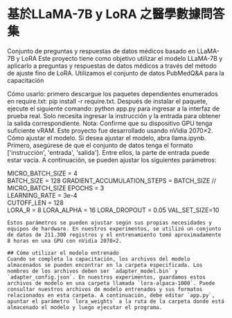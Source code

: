 # 基於LLaMA-7B y LoRA 之醫學數據問答集
Conjunto de preguntas y respuestas de datos médicos basado en LLaMA-7B y LoRA Este proyecto tiene como objetivo utilizar el modelo LLaMA-7B y aplicarlo a preguntas y respuestas de datos médicos a través del método de ajuste fino de LoRA. Utilizamos el conjunto de datos PubMedQ&A para la capacitación

Cómo usarlo: primero descargue los paquetes dependientes enumerados en require.txt: pip install -r require.txt. Después de instalar el paquete, ejecute el siguiente comando: python app.py para ingresar a la interfaz de prueba real. Solo necesita ingresar la instrucción y la entrada para obtener la salida correspondiente. Nota: Confirme que su dispositivo GPU tenga suficiente vRAM. Este proyecto fue desarrollado usando nVidia 2070×2. Cómo ajustar el modelo. Si desea ajustar el modelo, abra llama.ipynb. Primero, asegúrese de que el conjunto de datos tenga el formato ['instrucción', 'entrada', 'salida']. Entre ellos, la parte de entrada puede estar vacía. A continuación, se pueden ajustar los siguientes parámetros:

MICRO_BATCH_SIZE = 4    
BATCH_SIZE = 128
GRADIENT_ACCUMULATION_STEPS = BATCH_SIZE // MICRO_BATCH_SIZE
EPOCHS = 3  
LEARNING_RATE = 3e-4  
CUTOFF_LEN = 128  
LORA_R = 8
LORA_ALPHA = 16
LORA_DROPOUT = 0.05
VAL_SET_SIZE=10
```
Estos parámetros se pueden ajustar según sus propias necesidades y equipos de hardware. En nuestros experimentos, se utilizó un conjunto de datos de 211.300 registros y el entrenamiento tomó aproximadamente 8 horas en una GPU con nVidia 2070×2.

## Cómo utilizar el modelo entrenado
Cuando se completa la capacitación, los archivos del modelo almacenados se pueden encontrar en la carpeta especificada. Los nombres de los archivos deben ser `adapter_model.bin` y `adapter_config.json`. En nuestros experimentos, guardamos estos archivos de modelo en una carpeta llamada `lora-alpaca-1000`. Puede consultar nuestros archivos de modelo entrenados y sus formatos relacionados en esta carpeta. A continuación, debe editar `app.py`, apuntar el parámetro `lora_weights` a la ruta de la carpeta donde está almacenado el modelo y luego ejecutar el programa.
